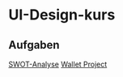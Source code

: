 # UI-Design-kurs

<h2> Aufgaben </h2>
<a href="https://xd.adobe.com/view/2d13d850-cecd-4bc1-8800-45294b9f52cb-7840/?fullscreen&hints=off">SWOT-Analyse</a>
<a href="/Wallet Projekt_Dokumentation.pdf">Wallet Project</a>
